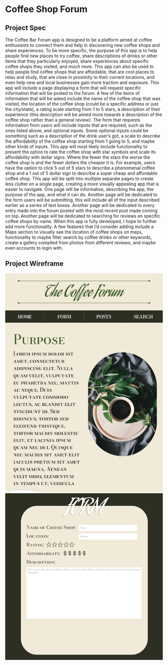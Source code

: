 # Coffee Shop Forum

## Project Spec

The Coffee Bar Forum app is designed to be a platform aimed at coffee enthusiasts to connect them and help in discovering new coffee shops and share experiences. To be more specific, the purpose of this app is to help people find new places to try coffee, share descriptions of drinks or other items that they particularly enjoyed, share experiences about specific coffee shops they visited, and much more. This app can also be used to help people find coffee shops that are affordable, that are cool places to relax and study, that are close in proximity to their current locations, and even help new and local businesses gain more traction and exposure. This app will include a page displaying a form that will request specific information that will be posted to the forum. A few of the items of information that will be asked include the name of the coffee shop that was visited, the location of the coffee shop (could be a specific address or just the city/state), a rating scale starting from 1 to 5 stars, a description of their experience (this description will be aimed more towards a description of the coffee shop rather than a general review). The form that requests information from users will include inputs that are required, such as the ones listed above, and optional inputs. Some optional inputs could be something such as a description of the drink user’s got, a scale to describe the affordability of the coffee shop starting from 1 going to 5, and maybe other kinds of inputs. This app will most likely include functionality to present the option to rate the coffee shop with star symbols and scale its affordability with dollar signs. Where the fewer the stars the worse the coffee shop is and the fewer dollars the cheaper it is. For example, users have the option to click 5 out of 5 stars to describe a phenomenal coffee shop and a 1 out of 5 dollar sign to describe a super cheap and affordable coffee shop. This app will be split into multiple separate pages to create less clutter on a single page, creating a more visually appealing app that is easier to navigate. One page will be informative, describing the app, the purpose of the app, and what it can do. Another page will be dedicated to the form users will be submitting, this will include all of the input described earlier as a series of test boxes. Another page will be dedicated to every entry made into the forum posted with the most recent post made coming on top. Another page will be dedicated to searching for reviews on specific coffee shops by name. When this app is fully developed, I hope to further add more functionality. A few features that I’d consider adding include a Maps section to visually see the location of coffee shops on maps, functionality to maybe filter search by coffee drinks or other keywords, create a gallery compiled from photos from different reviews, and maybe even accounts to login with. 

## Project Wireframe

![Landing page](cs408_landing.png)
![Form page](cs408_Form.png)
